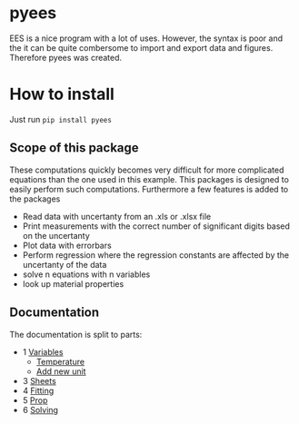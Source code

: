 # pyees
EES is a nice program with a lot of uses. However, the syntax is poor and the it can be quite combersome to import and export data and figures. Therefore pyees was created.


# How to install
Just run ```pip install pyees```

## Scope of this package
These computations quickly becomes very difficult for more complicated equations than the one used in this example. This packages is designed to easily perform such computations. Furthermore a few features is added to the packages
 - Read data with uncertanty from an .xls or .xlsx file
 - Print measurements with the correct number of significant digits based on the uncertanty
 - Plot data with errorbars
 - Perform regression where the regression constants are affected by the uncertanty of the data
 - solve n equations with n variables
 - look up material properties

## Documentation
The documentation is split to parts:
 - 1 [Variables](/docs/1%20Variables.md)
   - [Temperature](/docs/1.1%20Temperature.md)
   - [Add new unit](/docs/1.2%20Add%20new%20units.md)
 - 3 [Sheets](/docs/3%20Sheet.md)
 - 4 [Fitting](/docs/4%20Fitting.md)
 - 5 [Prop](/docs/5%20Prop.md)
 - 6 [Solving](/docs/6%20Solving.md)
